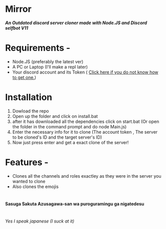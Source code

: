 # Mirror

***An Outdated discord server cloner made with Node.JS and Discord selfbot V11*** 

# Requirements -
- Node.JS (preferably the latest ver)
- A PC or Laptop (I'll make a repl later)
- Your discord account and its Token ( [Click here if you do not know how to get one.](https://www.youtube.com/watch?v=YEgFvgg7ZPI))

# Installation

1. Dowload the repo
2. Open up the folder and click on install.bat
3. after it has downloaded all the dependencies click on start.bat (Or open the folder in the command prompt and do node Main.js)
4. Enter the necessary info for it to clone (The account token , The server to be cloned's ID and the target server's ID) 
5. Now just press enter and get a exact clone of the server!




# Features -

 - Clones all the channels and roles exactley as they were in the server you wanted to clone
 - Also clones the emojis

#
**Sasuga Sakuta Azusagawa-san wa puroguramingu ga nigatedesu**
# 
*Yes I speak japanese (I suck at it)*